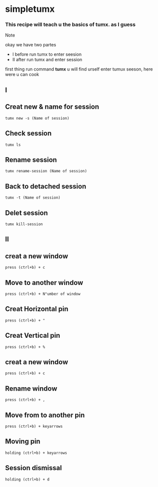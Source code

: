 # simpletumx
### This recipe will teach u the basics of tumx. as I guess

> [!NOTE]
> okay we have two partes 
 - I before run tumx to enter seesion
 - II after run tumx and enter session

first thing run command **tumx**
u will find urself enter tumux seeson, here were u can cook 

## I

## Creat new & name for session
```
tumx new -s (Name of session)
```
## Check session
```
tumx ls
```
## Rename session
```
tumx rename-session (Name of session)
```
## Back to detached session
```
tumx -t (Name of session)
```

## Delet session
```
tumx kill-session
```

## II

##  creat a new window 
```
press (ctrl+b) + c
```
##  Move to another window
```
press (ctrl+b) + N°umber of window 
```
## Creat Horizontal pin
```
press (ctrl+b) + " 
```
## Creat Vertical pin
```
press (ctrl+b) + %
```
##  creat a new window 
```
press (ctrl+b) + c
```
## Rename window
```
press (ctrl+b) + ,
```
## Move from to another pin
```
press (ctrl+b) + keyarrows
```
## Moving pin
```
holding (ctrl+b) + keyarrows
```
## Session dismissal
```
holding (ctrl+b) + d
```



